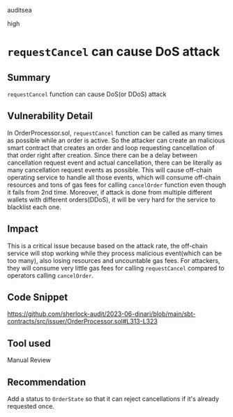 auditsea

high

# `requestCancel` can cause DoS attack

## Summary
`requestCancel` function can cause DoS(or DDoS) attack

## Vulnerability Detail
In OrderProcessor.sol, `requestCancel` function can be called as many times as possible while an order is active.
So the attacker can create an malicious smart contract that creates an order and loop requesting cancellation of that order right after creation. Since there can be a delay between cancellation request event and actual cancellation, there can be literally as many cancellation request events as possible.
This will cause off-chain operating service to handle all those events, which will consume off-chain resources and tons of gas fees for calling `cancelOrder` function even though it fails from 2nd time.
Moreover, if attack is done from multiple different wallets with different orders(DDoS), it will be very hard for the service to blacklist each one.

## Impact
This is a critical issue because based on the attack rate, the off-chain service will stop working while they process malicious event(which can be too many), also losing resources and uncountable gas fees.
For attackers, they will consume very little gas fees for calling `requestCancel` compared to operators calling `cancelOrder`.

## Code Snippet
https://github.com/sherlock-audit/2023-06-dinari/blob/main/sbt-contracts/src/issuer/OrderProcessor.sol#L313-L323

## Tool used

Manual Review

## Recommendation
Add a status to `OrderState` so that it can reject cancellations if it's already requested once.
